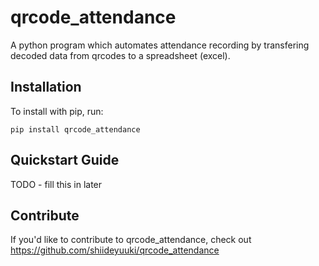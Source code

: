 qrcode_attendance
======

A python program which automates attendance recording by transfering decoded data from qrcodes to a spreadsheet (excel).

Installation
------------

To install with pip, run:

    pip install qrcode_attendance

Quickstart Guide
----------------

TODO - fill this in later

Contribute
----------

If you'd like to contribute to qrcode_attendance, check out https://github.com/shiideyuuki/qrcode_attendance
